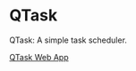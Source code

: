 # QTask

QTask: A simple task scheduler.

[QTask Web App](https://github.com/LinkTsang/qtask-web-app)
